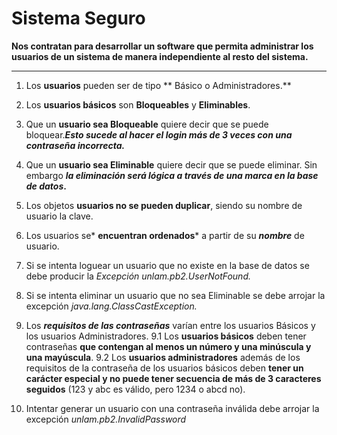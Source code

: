 # Sistema Seguro

**Nos contratan para desarrollar un software que permita administrar los usuarios de un sistema de manera independiente al resto del sistema.**

------------

1. Los **usuarios** pueden ser de tipo ** Básico o Administradores.**

2. Los **usuarios básicos** son **Bloqueables** y **Eliminables**.

3. Que un **usuario sea Bloqueable** quiere decir que se puede bloquear.***Esto sucede al hacer el login más de 3 veces con una contraseña incorrecta.***

4. Que un **usuario sea Eliminable** quiere decir que se puede eliminar. Sin embargo ***la eliminación será lógica a través de una marca en la base de datos*.**

5. Los objetos **usuarios no se pueden duplicar**, siendo su nombre de usuario la clave.

6. Los usuarios se* **encuentran ordenados*** a partir de su ***nombre*** de usuario.

7. Si se intenta loguear un usuario que no existe en la base de datos se debe producir la *Excepción unlam.pb2.UserNotFound.*

8. Si se intenta eliminar un usuario que no sea Eliminable se debe arrojar la excepción *java.lang.ClassCastException.*

9. Los ***requisitos de las contraseñas*** varían entre los usuarios Básicos y los usuarios Administradores.
   9.1 Los **usuarios básicos** deben tener contraseñas **que contengan al menos un número y una minúscula y una mayúscula**.
   9.2 Los **usuarios administradores** además de los requisitos de la contraseña de los usuarios básicos deben **tener un carácter especial y no puede tener secuencia de más de 3 caracteres seguidos** (123 y abc es válido, pero 1234 o abcd no). 

10. Intentar generar un usuario con una contraseña inválida debe arrojar la excepción *unlam.pb2.InvalidPassword*


